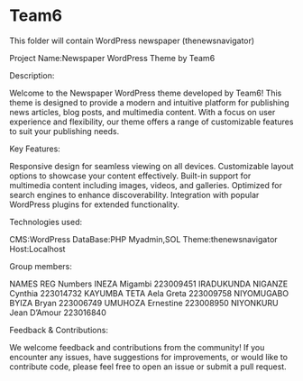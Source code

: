 # Team6
This folder will contain WordPress newspaper (thenewsnavigator)


Project Name:Newspaper WordPress Theme by Team6


Description:


Welcome to the Newspaper WordPress theme developed by Team6! 
This theme is designed to provide a modern and intuitive platform for publishing news articles, blog posts, and multimedia content. 
With a focus on user experience and flexibility, our theme offers a range of customizable features to suit your publishing needs. 


Key Features:

Responsive design for seamless viewing on all devices.
Customizable layout options to showcase your content effectively.
Built-in support for multimedia content including images, videos, and galleries.
Optimized for search engines to enhance discoverability.
Integration with popular WordPress plugins for extended functionality.

Technologies used:


CMS:WordPress
DataBase:PHP Myadmin,SOL
Theme:thenewsnavigator
Host:Localhost


Group members:


 NAMES                       REG Numbers
INEZA Migambi	               223009451
IRADUKUNDA NIGANZE Cynthia	 223014732
KAYUMBA TETA Aela Greta	     223009758
NIYOMUGABO BYIZA Bryan	     223006749
UMUHOZA Ernestine	           223008950
NIYONKURU Jean D’Amour 	     223016840



    

Feedback & Contributions:


We welcome feedback and contributions from the community! If you encounter any issues, have suggestions for improvements, or would like to contribute code, please feel free to open an issue or submit a pull request.






